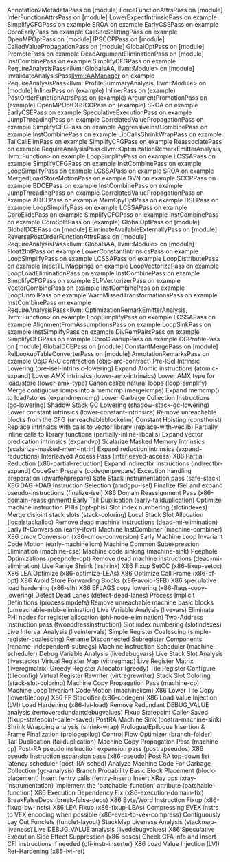 Annotation2MetadataPass on [module]
ForceFunctionAttrsPass on [module]
InferFunctionAttrsPass on [module]
LowerExpectIntrinsicPass on example
SimplifyCFGPass on example
SROA on example
EarlyCSEPass on example
CoroEarlyPass on example
CallSiteSplittingPass on example
OpenMPOptPass on [module]
IPSCCPPass on [module]
CalledValuePropagationPass on [module]
GlobalOptPass on [module]
PromotePass on example
DeadArgumentEliminationPass on [module]
InstCombinePass on example
SimplifyCFGPass on example
RequireAnalysisPass<llvm::GlobalsAA, llvm::Module> on [module]
InvalidateAnalysisPass<llvm::AAManager> on example
RequireAnalysisPass<llvm::ProfileSummaryAnalysis, llvm::Module> on [module]
InlinerPass on (example)
InlinerPass on (example)
PostOrderFunctionAttrsPass on (example)
ArgumentPromotionPass on (example)
OpenMPOptCGSCCPass on (example)
SROA on example
EarlyCSEPass on example
SpeculativeExecutionPass on example
JumpThreadingPass on example
CorrelatedValuePropagationPass on example
SimplifyCFGPass on example
AggressiveInstCombinePass on example
InstCombinePass on example
LibCallsShrinkWrapPass on example
TailCallElimPass on example
SimplifyCFGPass on example
ReassociatePass on example
RequireAnalysisPass<llvm::OptimizationRemarkEmitterAnalysis, llvm::Function> on example
LoopSimplifyPass on example
LCSSAPass on example
SimplifyCFGPass on example
InstCombinePass on example
LoopSimplifyPass on example
LCSSAPass on example
SROA on example
MergedLoadStoreMotionPass on example
GVN on example
SCCPPass on example
BDCEPass on example
InstCombinePass on example
JumpThreadingPass on example
CorrelatedValuePropagationPass on example
ADCEPass on example
MemCpyOptPass on example
DSEPass on example
LoopSimplifyPass on example
LCSSAPass on example
CoroElidePass on example
SimplifyCFGPass on example
InstCombinePass on example
CoroSplitPass on (example)
GlobalOptPass on [module]
GlobalDCEPass on [module]
EliminateAvailableExternallyPass on [module]
ReversePostOrderFunctionAttrsPass on [module]
RequireAnalysisPass<llvm::GlobalsAA, llvm::Module> on [module]
Float2IntPass on example
LowerConstantIntrinsicsPass on example
LoopSimplifyPass on example
LCSSAPass on example
LoopDistributePass on example
InjectTLIMappings on example
LoopVectorizePass on example
LoopLoadEliminationPass on example
InstCombinePass on example
SimplifyCFGPass on example
SLPVectorizerPass on example
VectorCombinePass on example
InstCombinePass on example
LoopUnrollPass on example
WarnMissedTransformationsPass on example
InstCombinePass on example
RequireAnalysisPass<llvm::OptimizationRemarkEmitterAnalysis, llvm::Function> on example
LoopSimplifyPass on example
LCSSAPass on example
AlignmentFromAssumptionsPass on example
LoopSinkPass on example
InstSimplifyPass on example
DivRemPairsPass on example
SimplifyCFGPass on example
CoroCleanupPass on example
CGProfilePass on [module]
GlobalDCEPass on [module]
ConstantMergePass on [module]
RelLookupTableConverterPass on [module]
AnnotationRemarksPass on example
ObjC ARC contraction (objc-arc-contract)
Pre-ISel Intrinsic Lowering (pre-isel-intrinsic-lowering)
Expand Atomic instructions (atomic-expand)
Lower AMX intrinsics (lower-amx-intrinsics)
Lower AMX type for load/store (lower-amx-type)
Canonicalize natural loops (loop-simplify)
Merge contiguous icmps into a memcmp (mergeicmps)
Expand memcmp() to load/stores (expandmemcmp)
Lower Garbage Collection Instructions (gc-lowering)
Shadow Stack GC Lowering (shadow-stack-gc-lowering)
Lower constant intrinsics (lower-constant-intrinsics)
Remove unreachable blocks from the CFG (unreachableblockelim)
Constant Hoisting (consthoist)
Replace intrinsics with calls to vector library (replace-with-veclib)
Partially inline calls to library functions (partially-inline-libcalls)
Expand vector predication intrinsics (expandvp)
Scalarize Masked Memory Intrinsics (scalarize-masked-mem-intrin)
Expand reduction intrinsics (expand-reductions)
Interleaved Access Pass (interleaved-access)
X86 Partial Reduction (x86-partial-reduction)
Expand indirectbr instructions (indirectbr-expand)
CodeGen Prepare (codegenprepare)
Exception handling preparation (dwarfehprepare)
Safe Stack instrumentation pass (safe-stack)
X86 DAG->DAG Instruction Selection (amdgpu-isel)
Finalize ISel and expand pseudo-instructions (finalize-isel)
X86 Domain Reassignment Pass (x86-domain-reassignment)
Early Tail Duplication (early-tailduplication)
Optimize machine instruction PHIs (opt-phis)
Slot index numbering (slotindexes)
Merge disjoint stack slots (stack-coloring)
Local Stack Slot Allocation (localstackalloc)
Remove dead machine instructions (dead-mi-elimination)
Early If-Conversion (early-ifcvt)
Machine InstCombiner (machine-combiner)
X86 cmov Conversion (x86-cmov-conversion)
Early Machine Loop Invariant Code Motion (early-machinelicm)
Machine Common Subexpression Elimination (machine-cse)
Machine code sinking (machine-sink)
Peephole Optimizations (peephole-opt)
Remove dead machine instructions (dead-mi-elimination)
Live Range Shrink (lrshrink)
X86 Fixup SetCC (x86-fixup-setcc)
X86 LEA Optimize (x86-optimize-LEAs)
X86 Optimize Call Frame (x86-cf-opt)
X86 Avoid Store Forwarding Blocks (x86-avoid-SFB)
X86 speculative load hardening (x86-slh)
X86 EFLAGS copy lowering (x86-flags-copy-lowering)
Detect Dead Lanes (detect-dead-lanes)
Process Implicit Definitions (processimpdefs)
Remove unreachable machine basic blocks (unreachable-mbb-elimination)
Live Variable Analysis (livevars)
Eliminate PHI nodes for register allocation (phi-node-elimination)
Two-Address instruction pass (twoaddressinstruction)
Slot index numbering (slotindexes)
Live Interval Analysis (liveintervals)
Simple Register Coalescing (simple-register-coalescing)
Rename Disconnected Subregister Components (rename-independent-subregs)
Machine Instruction Scheduler (machine-scheduler)
Debug Variable Analysis (livedebugvars)
Live Stack Slot Analysis (livestacks)
Virtual Register Map (virtregmap)
Live Register Matrix (liveregmatrix)
Greedy Register Allocator (greedy)
Tile Register Configure (tileconfig)
Virtual Register Rewriter (virtregrewriter)
Stack Slot Coloring (stack-slot-coloring)
Machine Copy Propagation Pass (machine-cp)
Machine Loop Invariant Code Motion (machinelicm)
X86 Lower Tile Copy (lowertilecopy)
X86 FP Stackifier (x86-codegen)
X86 Load Value Injection (LVI) Load Hardening (x86-lvi-load)
Remove Redundant DEBUG_VALUE analysis (removeredundantdebugvalues)
Fixup Statepoint Caller Saved (fixup-statepoint-caller-saved)
PostRA Machine Sink (postra-machine-sink)
Shrink Wrapping analysis (shrink-wrap)
Prologue/Epilogue Insertion & Frame Finalization (prologepilog)
Control Flow Optimizer (branch-folder)
Tail Duplication (tailduplication)
Machine Copy Propagation Pass (machine-cp)
Post-RA pseudo instruction expansion pass (postrapseudos)
X86 pseudo instruction expansion pass (x86-pseudo)
Post RA top-down list latency scheduler (post-RA-sched)
Analyze Machine Code For Garbage Collection (gc-analysis)
Branch Probability Basic Block Placement (block-placement)
Insert fentry calls (fentry-insert)
Insert XRay ops (xray-instrumentation)
Implement the 'patchable-function' attribute (patchable-function)
X86 Execution Dependency Fix (x86-execution-domain-fix)
BreakFalseDeps (break-false-deps)
X86 Byte/Word Instruction Fixup (x86-fixup-bw-insts)
X86 LEA Fixup (x86-fixup-LEAs)
Compressing EVEX instrs to VEX encoding when possible (x86-evex-to-vex-compress)
Contiguously Lay Out Funclets (funclet-layout)
StackMap Liveness Analysis (stackmap-liveness)
Live DEBUG_VALUE analysis (livedebugvalues)
X86 Speculative Execution Side Effect Suppression (x86-seses)
Check CFA info and insert CFI instructions if needed (cfi-instr-inserter)
X86 Load Value Injection (LVI) Ret-Hardening (x86-lvi-ret)
